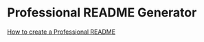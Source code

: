 <!-- GIVEN a command-line application that accepts user input
WHEN I am prompted for information about my application repository
THEN a high-quality, professional README.md is generated with the title of my project and sections entitled 
THEN this information is added to the sections of the README entitled Description, Installation, Usage, Contributing, and Tests
WHEN I choose a license for my application from a list of options
THEN a badge for that license is added near the top of the README and a notice is added to the section of the README entitled License that explains which license the application is covered under
WHEN I enter my GitHub username
THEN this is added to the section of the README entitled Questions, with a link to my GitHub profile
WHEN I enter my email address
THEN this is added to the section of the README entitled Questions, with instructions on how to reach me with additional questions
WHEN I click on the links in the Table of Contents
THEN I am taken to the corresponding section of the README -->

# Professional README Generator

<!-- badge links: https://gist.github.com/lukas-h/2a5d00690736b4c3a7ba -->
[How to create a Professional README](https://coding-boot-camp.github.io/full-stack/github/professional-readme-guide)
